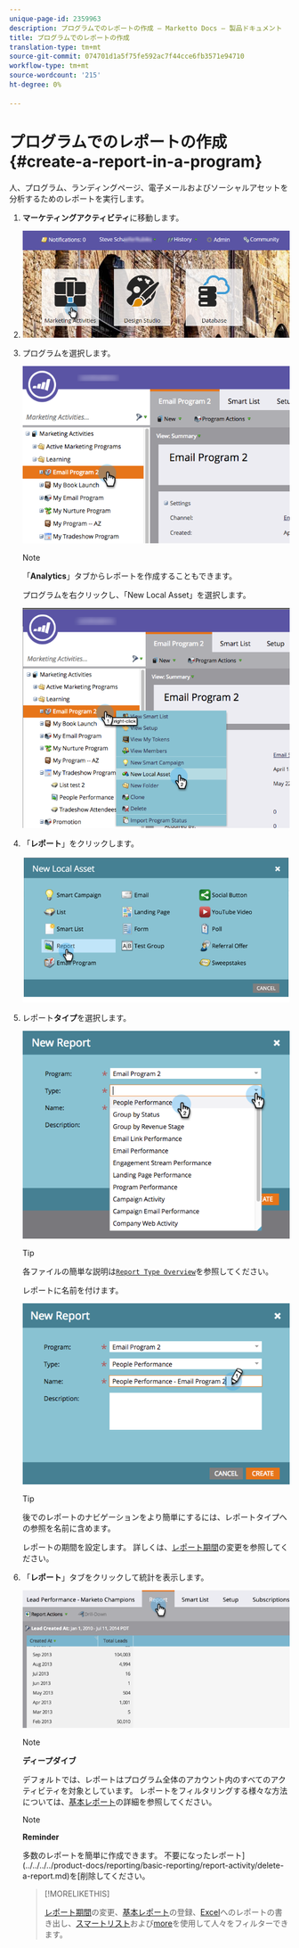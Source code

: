 ```yaml
---
unique-page-id: 2359963
description: プログラムでのレポートの作成 — Marketto Docs — 製品ドキュメント
title: プログラムでのレポートの作成
translation-type: tm+mt
source-git-commit: 074701d1a5f75fe592ac7f44cce6fb3571e94710
workflow-type: tm+mt
source-wordcount: '215'
ht-degree: 0%

---
```



# プログラムでのレポートの作成{#create-a-report-in-a-program}

人、プログラム、ランディングページ、電子メールおよびソーシャルアセットを分析するためのレポートを実行します。

1. **マーケティングアクティビティ**&#x200B;に移動します。
1. ![](assets/login-marketing-activities.png)

1. プログラムを選択します。

   ![](assets/selectprogramreport.png)

   >[!NOTE]
   >
   >「**Analytics**」タブからレポートを作成することもできます。

   プログラムを右クリックし、「New Local Asset」を選択します。

   ![](assets/programrightclick-asset.png)

1. 「**レポート**」をクリックします。

   ![](assets/image2014-9-15-18-3a36-3a46.png)

1. レポート&#x200B;**タイプ**&#x200B;を選択します。

   ![](assets/choosereport.png)

   >[!TIP]
   >
   >各ファイルの簡単な説明は[`Report Type Overview`](http://docs.marketo.com/display/DOCS/Report+Type+Overview)を参照してください。

   レポートに名前を付けます。

   ![](assets/namereport.png)

   >[!TIP]
   >
   >後でのレポートのナビゲーションをより簡単にするには、レポートタイプへの参照を名前に含めます。

   レポートの期間を設定します。 詳しくは、[レポート期間](../../../../product-docs/reporting/basic-reporting/editing-reports/change-a-report-time-frame.md)の変更を参照してください。

1. 「**レポート**」タブをクリックして統計を表示します。

   ![](assets/image2014-9-15-18-3a38-3a5.png)

   >[!NOTE]
   >
   >**ディープダイブ**
   >
   >
   >デフォルトでは、レポートはプログラム全体のアカウント内のすべてのアクティビティを対象としています。 レポートをフィルタリングする様々な方法については、[基本レポート](http://docs.marketo.com/display/docs/basic+reporting)の詳細を参照してください。

   >[!NOTE]
   >
   >**Reminder**
   >
   >
   >多数のレポートを簡単に作成できます。 不要になったレポート](../../../../product-docs/reporting/basic-reporting/report-activity/delete-a-report.md)を[削除してください。

   >[!MORELIKETHIS]
   >
   >
   >
   >[レポート期間](../../../../product-docs/reporting/basic-reporting/editing-reports/change-a-report-time-frame.md)の変更、[基本レポート](../../../../product-docs/reporting/basic-reporting/report-subscriptions/subscribe-to-a-basic-report.md)の登録、[Excel](../../../../product-docs/reporting/basic-reporting/report-activity/export-a-report-to-excel.md)へのレポートの書き出し、[スマートリスト](../../../../product-docs/reporting/basic-reporting/editing-reports/filter-people-in-a-report-with-a-smart-list.md)および[more](http://docs.marketo.com/display/docs/basic+reporting)を使用して人々をフィルターできます。

